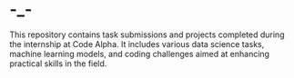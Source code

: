 # -_-
This repository contains task submissions and projects completed during the internship at Code Alpha. It includes various data science tasks, machine learning models, and coding challenges aimed at enhancing practical skills in the field.
